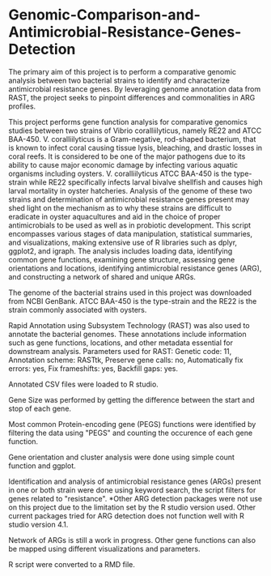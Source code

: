 # Genomic-Comparison-and-Antimicrobial-Resistance-Genes-Detection
The primary aim of this project is to perform a comparative genomic analysis between two bacterial strains to identify and characterize antimicrobial resistance genes. By leveraging genome annotation data from RAST, the project seeks to pinpoint differences and commonalities in ARG profiles.

This project performs gene function analysis for comparative genomics studies between two strains of Vibrio coralliilyticus, namely RE22 and ATCC BAA-450. V. coralliilyticus is a Gram-negative, rod-shaped bacterium, that is known to infect coral causing  tissue lysis, bleaching, and drastic losses in coral reefs. It is considered to be one of the major pathogens due to its ability to cause major economic damage by infecting various aquatic organisms including oysters. V. coralliilyticus ATCC BAA-450 is the type-strain while RE22 specifically infects larval bivalve shellfish and causes high larval mortality in oyster hatcheries. Analysis of the genome of these two strains and determination of antimicrobial resistance genes present may shed light on the mechanism as to why these strains are difficult to eradicate in oyster aquacultures and aid in the choice of proper antimicrobials to be used as well as in probiotic development. This script encompasses various stages of data manipulation, statistical summaries, and visualizations, making extensive use of R libraries such as dplyr, ggplot2, and igraph. The analysis includes loading data, identifying common gene functions, examining gene structure, assessing gene orientations and locations, identifying antimicrobial resistance genes (ARG), and constructing a network of shared and unique ARGs.  

The genome of the bacterial strains used in this project was downloaded from NCBI GenBank. ATCC BAA-450 is the type-strain and the RE22 is the strain commonly associated with oysters.

Rapid Annotation using Subsystem Technology (RAST) was also used to annotate the bacterial genomes. These annotations include information such as gene functions, locations, and other metadata essential for downstream analysis.
    Parameters used for RAST:
    Genetic code:	11,
    Annotation scheme:	RASTtk,
    Preserve gene calls:	no,
    Automatically fix errors:	yes,
    Fix frameshifts:	yes,
    Backfill gaps:	yes.

Annotated CSV files were loaded to R studio.

Gene Size was performed by getting the difference between the start and stop of each gene.

Most common Protein-encoding gene (PEGS) functions were identified by filtering the data using "PEGS" and counting the occurence of each gene function.

Gene orientation and cluster analysis were done using simple count function and ggplot.

Identification and analysis of antimicrobial resistance genes (ARGs) present in one or both strain were done using keyword search, the script filters for genes related to "resistance". *Other ARG detection packages were not use on this project due to the limitation set by the R studio version used. Other current packages tried for ARG detection does not function well with R studio version 4.1.

Network of ARGs is still a work in progress. Other gene functions can also be mapped using different visualizations and parameters.

R script were converted to a RMD file. 


